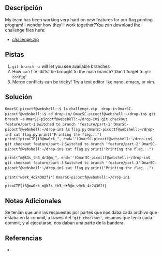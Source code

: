 ## Descripción

My team has been working very hard on new features for our flag printing program! I wonder how they'll work together?You can download the challenge files here:

- [challenge.zip](https://artifacts.picoctf.net/c_titan/71/challenge.zip)
## Pistas

1. `git branch -a` will let you see available branches
2. How can file 'diffs' be brought to the main branch? Don't forget to `git config`!
3. Merge conflicts can be tricky! Try a text editor like nano, emacs, or vim.

## Solución

`OmarSC-picoctf@webshell:~$ ls`
`challenge.zip  drop-in`
`OmarSC-picoctf@webshell:~$ cd drop-in/`
`OmarSC-picoctf@webshell:~/drop-in$ git branch -a`
`OmarSC-picoctf@webshell:~/drop-in$ git checkout feature/part-1`
`Switched to branch 'feature/part-1'`
`OmarSC-picoctf@webshell:~/drop-in$ ls`
`flag.py`
`OmarSC-picoctf@webshell:~/drop-in$ cat flag.py`
`print("Printing the flag...")`
`print("picoCTF{t3@mw0rk_", end='')OmarSC-picoctf@webshell:~/drop-in$ git checkout feature/part-2`
`Switched to branch 'feature/part-2'`
`OmarSC-picoctf@webshell:~/drop-in$ cat flag.py` 
`print("Printing the flag...")`

`print("m@k3s_th3_dr3@m_", end='')OmarSC-picoctf@webshell:~/drop-in$ git checkout feature/part-3`
`Switched to branch 'feature/part-3'`
`OmarSC-picoctf@webshell:~/drop-in$ cat flag.py` 
`print("Printing the flag...")`

`print("w0rk_4c24302f}")`
`OmarSC-picoctf@webshell:~/drop-in$` 

`picoCTF{t3@mw0rk_m@k3s_th3_dr3@m_w0rk_4c24302f}`

## Notas Adicionales

Se tenían que unir las respuestas por partes que nos daba cada archivo que estaba en la commit, a través del `"git checkout"`, veíamos que tenía cada commit, y al ejecutarse, nos daban una parte de la bandera.

## Referencias
- 

